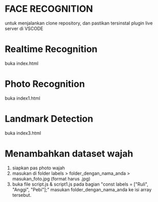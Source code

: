 # FACE RECOGNITION

untuk menjalankan clone repository, dan pastikan tersinstal plugin live server di VSCODE

# Realtime Recognition

buka index.html

# Photo Recognition

buka index1.html

# Landmark Detection

buka index3.html

# Menambahkan dataset wajah

1. siapkan pas photo wajah
2. masukan di folder labels > folder_dengan_nama_anda > masukan_foto.jpg (format harus .jpg)
3. buka file script.js & script1.js pada bagian "const labels = ["Ruli", "Anggi", "Pebi"];" masukan folder_dengan_nama_anda ke isi array tersebut.
